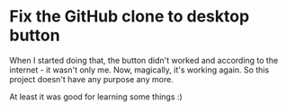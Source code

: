 # Fix the GitHub clone to desktop button

When I started doing that, the button didn't worked and according to the internet - it wasn't only me.
Now, magically, it's working again. So this project doesn't have any purpose any more.

At least it was good for learning some things :)
